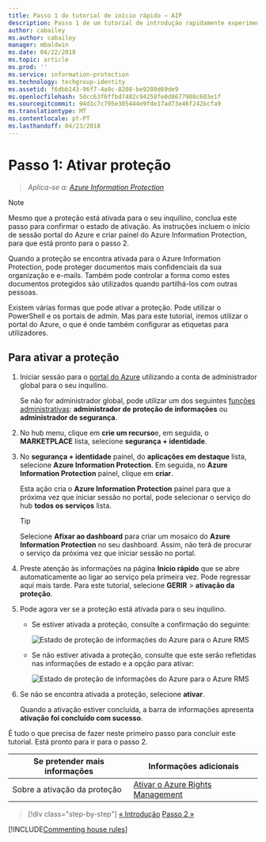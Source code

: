 ```yaml
---
title: Passo 1 do tutorial de início rápido – AIP
description: Passo 1 de um tutorial de introdução rapidamente experimentar o Azure Information Protection-ativar o serviço de proteção.
author: cabailey
ms.author: cabailey
manager: mbaldwin
ms.date: 04/22/2018
ms.topic: article
ms.prod: ''
ms.service: information-protection
ms.technology: techgroup-identity
ms.assetid: f6dbb143-96f7-4a9c-8208-be9280d69de9
ms.openlocfilehash: 5dcc63f6ffbd7402c94258fe0d8677908c603e1f
ms.sourcegitcommit: 94d1c7c795e305444e9fde17ad73e46f242bcfa9
ms.translationtype: MT
ms.contentlocale: pt-PT
ms.lasthandoff: 04/23/2018
---
```

# <a name="step-1-activate-protection"></a>Passo 1: Ativar proteção
 
>*Aplica-se a: [Azure Information Protection](https://azure.microsoft.com/pricing/details/information-protection)*

> [!NOTE]
>Mesmo que a proteção está ativada para o seu inquilino, conclua este passo para confirmar o estado de ativação. As instruções incluem o início de sessão portal do Azure e criar painel do Azure Information Protection, para que está pronto para o passo 2.

Quando a proteção se encontra ativada para o Azure Information Protection, pode proteger documentos mais confidenciais da sua organização e e-mails. Também pode controlar a forma como estes documentos protegidos são utilizados quando partilhá-los com outras pessoas. 

Existem várias formas que pode ativar a proteção. Pode utilizar o PowerShell e os portais de admin. Mas para este tutorial, iremos utilizar o portal do Azure, o que é onde também configurar as etiquetas para utilizadores. 

## <a name="to-activate-protection"></a>Para ativar a proteção

1. Iniciar sessão para o [portal do Azure](https://portal.azure.com) utilizando a conta de administrador global para o seu inquilino. 
    
    Se não for administrador global, pode utilizar um dos seguintes [funções administrativas](/azure/active-directory/active-directory-assign-admin-roles-azure-portal): **administrador de proteção de informações** ou **administrador de segurança**.

2. No hub menu, clique em **crie um recurso**e, em seguida, o **MARKETPLACE** lista, selecione **segurança + identidade**. 
    
3.  No **segurança + identidade** painel, do **aplicações em destaque** lista, selecione **Azure Information Protection**. Em seguida, no **Azure Information Protection** painel, clique em **criar**.
    
    Esta ação cria o **Azure Information Protection** painel para que a próxima vez que iniciar sessão no portal, pode selecionar o serviço do hub **todos os serviços** lista. 
    
    > [!TIP] 
    > Selecione **Afixar ao dashboard** para criar um mosaico do **Azure Information Protection** no seu dashboard. Assim, não terá de procurar o serviço da próxima vez que iniciar sessão no portal.

4. Preste atenção às informações na página **Início rápido** que se abre automaticamente ao ligar ao serviço pela primeira vez. Pode regressar aqui mais tarde. Para este tutorial, selecione **GERIR** > **ativação da proteção**. 

5. Pode agora ver se a proteção está ativada para o seu inquilino. 
    
    - Se estiver ativada a proteção, consulte a confirmação do seguinte:
        
        ![Estado de proteção de informações do Azure para o Azure RMS](../media/info-protect-azurerms-activated.png)
        
    - Se não estiver ativada a proteção, consulte que este serão refletidas nas informações de estado e a opção para ativar:
        
        ![Estado de proteção de informações do Azure para o Azure RMS](../media/info-protect-azurerms-deactivated.png)

6. Se não se encontra ativada a proteção, selecione **ativar**. 

    Quando a ativação estiver concluída, a barra de informações apresenta **ativação foi concluído com sucesso**.

É tudo o que precisa de fazer neste primeiro passo para concluir este tutorial. Está pronto para ir para o passo 2.

|Se pretender mais informações|Informações adicionais|
|--------------------------------|--------------------------|
|Sobre a ativação da proteção|[Ativar o Azure Rights Management](../deploy-use/activate-service.md)|


>[!div class="step-by-step"]
[&#171; Introdução](infoprotect-quick-start-tutorial.md)
[Passo 2 &#187;](infoprotect-tutorial-step2.md)

[!INCLUDE[Commenting house rules](../includes/houserules.md)]
